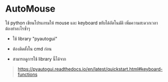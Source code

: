 # AutoMouse
ใช้ python เขียนโปรแกรมให้ mouse และ keyboard ขยับได้อัตโนมัติ เพิ่มความสะดวกเวลาต้องทำอะไรซ้ำๆ

- ใช้ library "pyautogui"

- ต้องติดตั้งใน cmd ก่อน

- สามารถดูการใช้ library นี้ได้จาก
>https://pyautogui.readthedocs.io/en/latest/quickstart.html#keyboard-functions

